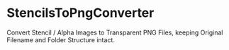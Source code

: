 # StencilsToPngConverter
Convert Stencil / Alpha Images to Transparent PNG Files, keeping Original Filename and Folder Structure intact.
